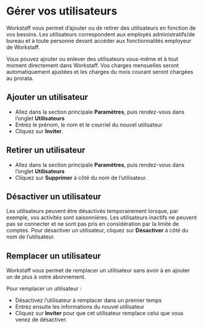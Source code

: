 # Gérer vos utilisateurs

Workstaff vous permet d’ajouter ou de retirer des utilisateurs en fonction de vos besoins. Les utilisateurs correspondent aux employés administratifs/de bureau et à toute personne devant accéder aux fonctionnalités employeur de Workstaff.

Vous pouvez ajouter ou enlever des utilisateurs vous-même et à tout moment directement dans Workstaff. Vos charges mensuelles seront automatiquement ajustées et les charges du mois courant seront chargées au prorata.

## Ajouter un utilisateur

- Allez dans la section principale **Paramètres**, puis rendez-vous dans l’onglet **Utilisateurs**
- Entrez le prénom, le nom et le courriel du nouvel utilisateur
- Cliquez sur **Inviter**.

## Retirer un utilisateur

- Allez dans la section principale **Paramètres**, puis rendez-vous dans l’onglet **Utilisateurs**
- Cliquez sur **Supprimer** à côté du nom de l’utilisateur.

## Désactiver un utilisateur

Les utilisateurs peuvent être désactivés temporairement lorsque, par exemple, vos activités sont saisonnières. Les utilisateurs inactifs ne peuvent pas se connecter et ne sont pas pris en considération par la limite de comptes.
Pour désactiver un utilisateur, cliquez sur **Désactiver** à côté du nom de l’utilisateur.

## Remplacer un utilisateur

Workstaff vous permet de remplacer un utilisateur sans avoir à en ajouter un de plus à votre abonnement.

Pour remplacer un utilisateur :
- Désactivez l’utilisateur à remplacer dans un premier temps
- Entrez ensuite les informations du nouvel utilisateur
- Cliquez sur **Inviter** pour que cet utilisateur remplace celui que vous venez de désactiver.
